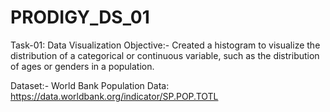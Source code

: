 # PRODIGY_DS_01
Task-01: Data Visualization
Objective:-
Created a histogram to visualize the distribution of a categorical or continuous variable, such as the distribution of ages or genders in a population.

Dataset:-
World Bank Population Data: https://data.worldbank.org/indicator/SP.POP.TOTL

